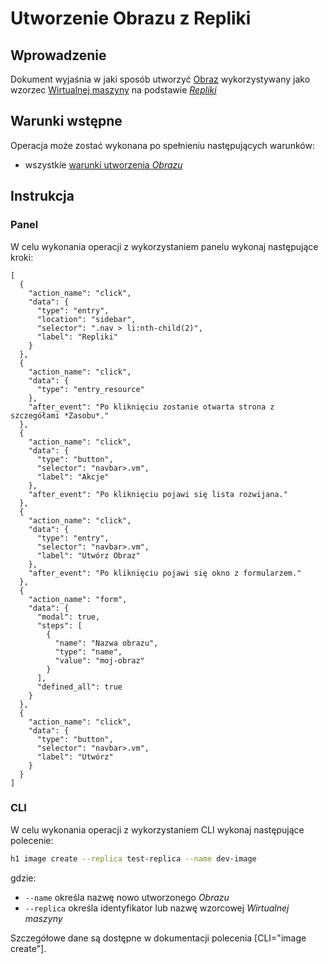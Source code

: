 # Utworzenie Obrazu z Repliki

## Wprowadzenie

Dokument wyjaśnia w jaki sposób utworzyć [Obraz](/resource/storage/iso.md) wykorzystywany jako wzorzec [Wirtualnej maszyny](/resource/compute/virtual-machine.md) na podstawie *[Repliki](/resource/compute/replica.md)*
 
## Warunki wstępne

Operacja może zostać wykonana po spełnieniu następujących warunków:

* wszystkie [warunki utworzenia *Obrazu*](/resource/storage/disk.md#utworzenie)

## Instrukcja

### Panel

W celu wykonania operacji z wykorzystaniem panelu wykonaj następujące kroki:

```guide
[
  {
    "action_name": "click",
    "data": {
      "type": "entry",
      "location": "sidebar",
      "selector": ".nav > li:nth-child(2)",
      "label": "Repliki"
    }
  },
  {
    "action_name": "click",
    "data": {
      "type": "entry_resource"
    },
    "after_event": "Po kliknięciu zostanie otwarta strona z szczegółami *Zasobu*."
  },
  {
    "action_name": "click",
    "data": {
      "type": "button",
      "selector": "navbar>.vm",
      "label": "Akcje"
    },
    "after_event": "Po kliknięciu pojawi się lista rozwijana."
  },
  {
    "action_name": "click",
    "data": {
      "type": "entry",
      "selector": "navbar>.vm",
      "label": "Utwórz Obraz"
    },
    "after_event": "Po kliknięciu pojawi się okno z formularzem."
  },
  {
    "action_name": "form",
    "data": {
      "modal": true,
      "steps": [
        {
          "name": "Nazwa obrazu",
          "type": "name",
          "value": "moj-obraz"
        }
      ],
      "defined_all": true
    }
  },
  {
    "action_name": "click",
    "data": {
      "type": "button",
      "selector": "navbar>.vm",
      "label": "Utwórz"
    }
  }
]
```

### CLI

W celu wykonania operacji z wykorzystaniem CLI wykonaj następujące polecenie:

```bash
h1 image create --replica test-replica --name dev-image
```

gdzie:

 * ```--name``` określa nazwę nowo utworzonego *Obrazu*
 * ```--replica``` określa identyfikator lub nazwę wzorcowej *Wirtualnej maszyny*

Szczegółowe dane są dostępne w dokumentacji polecenia [CLI="image create"].